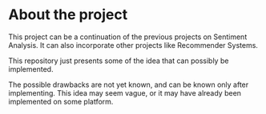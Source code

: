 # About the project

This project can be a continuation of the previous projects on Sentiment Analysis. It can also incorporate other projects like Recommender Systems.

This repository just presents some of the idea that can possibly be implemented.

The possible drawbacks are not yet known, and can be known only after implementing. This idea may seem vague, or it may have already been implemented on some platform.
